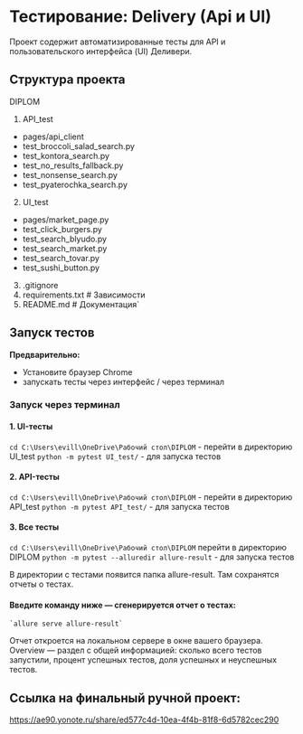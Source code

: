 # Тестирование: Delivery (Api и UI)

Проект содержит автоматизированные тесты для API и пользовательского интерфейса (UI) Деливери.

## Структура проекта
DIPLOM
1) API_test
  * pages/api_client
  * test_broccoli_salad_search.py
  * test_kontora_search.py
  * test_no_results_fallback.py
  * test_nonsense_search.py
  * test_pyaterochka_search.py
2) UI_test
  * pages/market_page.py
  * test_click_burgers.py
  * test_search_blyudo.py
  * test_search_market.py
  * test_search_tovar.py
  * test_sushi_button.py
3) .gitignore
4) requirements.txt # Зависимости
5) README.md # Документация`

## Запуск тестов

**Предварительно:**
- Установите браузер Chrome
- запускать тесты через интерфейс / через терминал

### Запуск через терминал
#### 1. UI-тесты

   `cd C:\Users\evill\OneDrive\Рабочий стол\DIPLOM` - перейти в директорию UI_test
   `python -m pytest UI_test/` - для запуска тестов
   
#### 2. API-тесты

   `cd C:\Users\evill\OneDrive\Рабочий стол\DIPLOM` - перейти в директорию API_test
   `python -m pytest API_test/` - для запуска тестов
   
#### 3. Все тесты
   `cd C:\Users\evill\OneDrive\Рабочий стол\DIPLOM` перейти в директорию DIPLOM 
   `python -m pytest --alluredir allure-result` - для запуска тестов

  В директории с тестами появится папка allure-result. Там сохранятся отчеты о тестах.
  
#### Введите команду ниже — сгенерируется отчет о тестах:
    `allure serve allure-result`
Отчет откроется на локальном сервере в окне вашего браузера.
Overview — раздел с общей информацией: сколько всего тестов запустили, процент успешных тестов, доля успешных и неуспешных тестов.

## Ссылка на финальный ручной проект:
https://ae90.yonote.ru/share/ed577c4d-10ea-4f4b-81f8-6d5782cec290